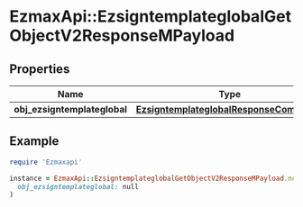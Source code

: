 # EzmaxApi::EzsigntemplateglobalGetObjectV2ResponseMPayload

## Properties

| Name | Type | Description | Notes |
| ---- | ---- | ----------- | ----- |
| **obj_ezsigntemplateglobal** | [**EzsigntemplateglobalResponseCompound**](EzsigntemplateglobalResponseCompound.md) |  |  |

## Example

```ruby
require 'Ezmaxapi'

instance = EzmaxApi::EzsigntemplateglobalGetObjectV2ResponseMPayload.new(
  obj_ezsigntemplateglobal: null
)
```

